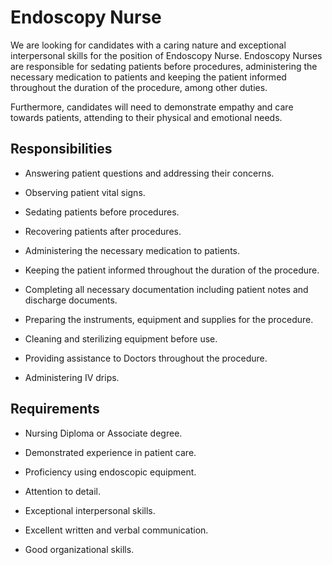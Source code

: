 # Endoscopy Nurse

We are looking for candidates with a caring nature and exceptional interpersonal skills for the position of Endoscopy Nurse. Endoscopy Nurses are responsible for sedating patients before procedures, administering the necessary medication to patients and keeping the patient informed throughout the duration of the procedure, among other duties.

Furthermore, candidates will need to demonstrate empathy and care towards patients, attending to their physical and emotional needs.

## Responsibilities

* Answering patient questions and addressing their concerns.

* Observing patient vital signs.

* Sedating patients before procedures.

* Recovering patients after procedures.

* Administering the necessary medication to patients.

* Keeping the patient informed throughout the duration of the procedure.

* Completing all necessary documentation including patient notes and discharge documents.

* Preparing the instruments, equipment and supplies for the procedure.

* Cleaning and sterilizing equipment before use.

* Providing assistance to Doctors throughout the procedure.

* Administering IV drips.

## Requirements

* Nursing Diploma or Associate degree.

* Demonstrated experience in patient care.

* Proficiency using endoscopic equipment.

* Attention to detail.

* Exceptional interpersonal skills.

* Excellent written and verbal communication.

* Good organizational skills.

